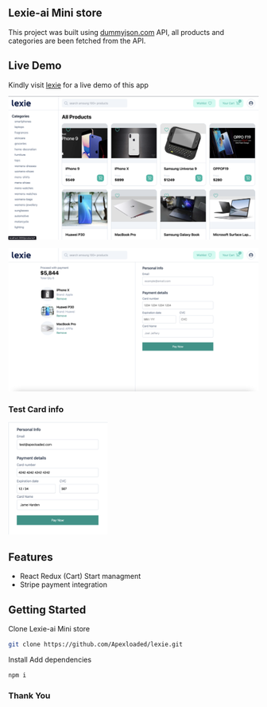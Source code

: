 ## Lexie-ai Mini store
This project was built using [dummyjson.com](https://dummyjson.com/) API, all products and categories are been fetched from the API.

## Live Demo
Kindly visit [lexie](https://lexie.vercel.app) for a live demo of this app

<p align="left">
<img src="./assets/screen.png" width="720">
</p>
<p align="left">
<img src="./assets/screen1.png" width="720">
</p>

### Test Card info
<p align="left">
<img src="./assets/screen2.png" width="200">
</p>

## Features
- React Redux (Cart) Start managment
- Stripe payment integration

## Getting Started

Clone Lexie-ai Mini store
```bash
git clone https://github.com/Apexloaded/lexie.git
```

Install Add dependencies
```bash
npm i
```

### Thank You